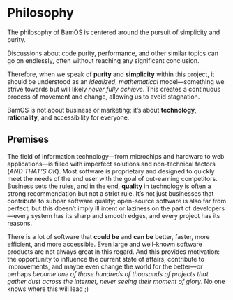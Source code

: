 # Philosophy

The philosophy of BamOS is centered around the pursuit of simplicity and purity.

Discussions about code purity, performance, and other similar topics can go on endlessly, often without reaching any significant conclusion.

Therefore, when we speak of **purity** and **simplicity** within this project, it should be understood as an *idealized*,
*mathematical* model—something we strive towards but will likely *never fully achieve*.
This creates a continuous process of movement and change, allowing us to avoid stagnation.

BamOS is not about business or marketing; it’s about **technology**, **rationality**, and accessibility for everyone.

## Premises

The field of information technology—from microchips and hardware to web applications—is filled with imperfect solutions
and non-technical factors (*AND THAT’S OK*). Most software is proprietary and designed to quickly meet
the needs of the end user with the goal of out-earning competitors. Business sets the rules, and in the end,
**quality** in technology is often a strong recommendation but not a strict rule. It’s not just businesses
that contribute to subpar software quality; open-source software is also far from perfect, but this doesn’t imply ill intent or laziness
on the part of developers—every system has its sharp and smooth edges, and every project has its reasons.

There is a lot of software that **could be** and **can be** better, faster, more efficient, and more accessible.
Even large and well-known software products are not always great in this regard. And this provides motivation: the opportunity
to influence the current state of affairs, contribute to improvements, and maybe even change the world
for the better—or perhaps *become one of those hundreds of thousands of projects that
gather dust across the internet, never seeing their moment of glory*. No one knows where this will lead ;)